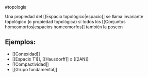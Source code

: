 #topología 

Una propiedad del [[Espacio topológico|espacio]] se llama invariante topológico (o propiedad topológica) si todos los [[Conjuntos homeomorfos|espacios homeomorfos]] también la poseen

## Ejemplos:

- [[Conexidad]]
- [[Espacio T1]], [[Hausdorff]] o [[2AN]]
- [[Compactividad]]
- [[Grupo fundamental]]